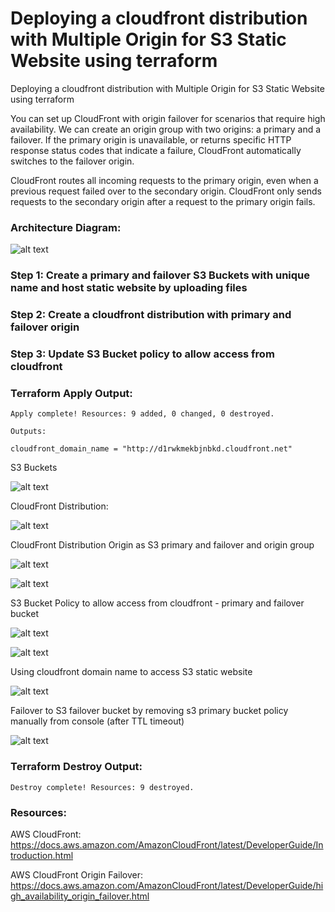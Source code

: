 # Deploying a cloudfront distribution with Multiple Origin for S3 Static Website using terraform
Deploying a cloudfront distribution with Multiple Origin for S3 Static Website using terraform

You can set up CloudFront with origin failover for scenarios that require high availability. We can create an origin group with two origins: a primary and a failover. If the primary origin is unavailable, or returns specific HTTP response status codes that indicate a failure, CloudFront automatically switches to the failover origin.

CloudFront routes all incoming requests to the primary origin, even when a previous request failed over to the secondary origin. CloudFront only sends requests to the secondary origin after a request to the primary origin fails.

### Architecture Diagram:

![alt text](/images/diagram.png)

### Step 1: Create a primary and failover S3 Buckets with unique name and host static website by uploading files

### Step 2: Create a cloudfront distribution with primary and failover origin

### Step 3: Update S3 Bucket policy to allow access from cloudfront 

### Terraform Apply Output:
```
Apply complete! Resources: 9 added, 0 changed, 0 destroyed.

Outputs:

cloudfront_domain_name = "http://d1rwkmekbjnbkd.cloudfront.net"
```

S3 Buckets

![alt text](/images/s3buckets.png)

CloudFront Distribution:

![alt text](/images/cfdist.png)

CloudFront Distribution Origin as S3 primary and failover and origin group

![alt text](/images/origin1.png)

![alt text](/images/origin2.png)

S3 Bucket Policy to allow access from cloudfront - primary and failover bucket

![alt text](/images/bucketpolicy1.png)

![alt text](/images/bucketpolicy2.png)

Using cloudfront domain name to access S3 static website

![alt text](/images/s3primarywebsite.png)

Failover to S3 failover bucket by removing s3 primary bucket policy manually from console (after TTL timeout)

![alt text](/images/s3failoverwebsite.png)

### Terraform Destroy Output:
```
Destroy complete! Resources: 9 destroyed.
```

### Resources:

AWS CloudFront: https://docs.aws.amazon.com/AmazonCloudFront/latest/DeveloperGuide/Introduction.html

AWS CloudFront Origin Failover: https://docs.aws.amazon.com/AmazonCloudFront/latest/DeveloperGuide/high_availability_origin_failover.html

